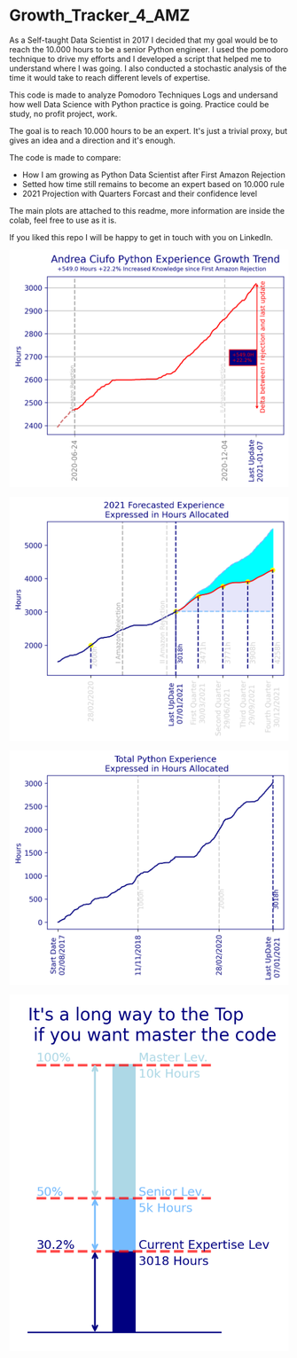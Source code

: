 # Growth_Tracker_4_AMZ

As a Self-taught Data Scientist in 2017 I decided that my goal would be to reach the 10.000 hours to be a senior Python engineer. 
I used the pomodoro technique to drive my efforts and I developed a script that helped me to understand where I was going. 
I also conducted a stochastic analysis of the time it would take to reach different levels of expertise. 

This code is made to analyze Pomodoro Techniques Logs and undersand how well Data Science with Python practice is going. 
Practice could be study, no profit project, work.

The goal is to reach 10.000 hours to be an expert. 
It's just a trivial proxy, but gives an idea and a direction and it's enough. 

The code is made to compare: 


*   How I am growing as Python Data Scientist after First Amazon Rejection
*   Setted how time still remains to become an expert based on 10.000 rule
*   2021 Projection with Quarters Forcast and their confidence level

The main plots are attached to this readme, more information are inside the colab, feel free to use as it is.

If you liked this repo I will be happy to get in touch with you on LinkedIn.

![Since First Rejection](https://github.com/uomodellamansarda/Growth_Tracker_4_AMZ/blob/main/since_first_rejection.png?raw=true)

![2021 Forecast](https://github.com/uomodellamansarda/Growth_Tracker_4_AMZ/blob/main/forcast2021.png?raw=true)

![Absolute_Growth](https://github.com/uomodellamansarda/Growth_Tracker_4_AMZ/blob/main/absolutegrowth.png?raw=true)

![Hours_Remaining](https://github.com/uomodellamansarda/Growth_Tracker_4_AMZ/blob/main/hoursremaining.png?raw=true)

